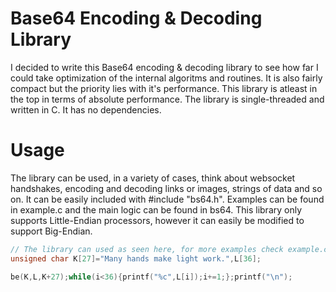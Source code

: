 # Base64 Encoding & Decoding Library
I decided to write this Base64 encoding & decoding library to see how far I could take optimization of the internal algoritms and routines. It is also fairly compact but the priority lies with it's performance. This library is atleast in the top in terms of absolute performance. The library is single-threaded and written in C. It has no dependencies.

# Usage
The library can be used, in a variety of cases, think about websocket handshakes, encoding and decoding links or images, strings of data and so on.
It can be easily included with #include "bs64.h". Examples can be found in example.c and the main logic can be found in bs64. This library only supports Little-Endian processors, however it can easily be modified to support Big-Endian.

```c
// The library can used as seen here, for more examples check example.c
unsigned char K[27]="Many hands make light work.",L[36];

be(K,L,K+27);while(i<36){printf("%c",L[i]);i+=1;};printf("\n");
```
